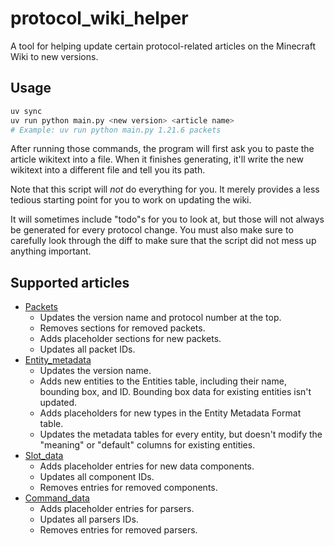 # protocol_wiki_helper

A tool for helping update certain protocol-related articles on the Minecraft Wiki to new versions. 

## Usage

```sh
uv sync
uv run python main.py <new version> <article name>
# Example: uv run python main.py 1.21.6 packets
```

After running those commands, the program will first ask you to paste the article wikitext into a file.
When it finishes generating, it'll write the new wikitext into a different file and tell you its path.

Note that this script will *not* do everything for you.
It merely provides a less tedious starting point for you to work on updating the wiki.

It will sometimes include "todo"s for you to look at, but those will not always be generated for every protocol change.
You must also make sure to carefully look through the diff to make sure that the script did not mess up anything important.

## Supported articles

- [Packets](https://minecraft.wiki/w/Java_Edition_protocol/Packets)
  - Updates the version name and protocol number at the top.
  - Removes sections for removed packets.
  - Adds placeholder sections for new packets.
  - Updates all packet IDs.
- [Entity_metadata](https://minecraft.wiki/w/Java_Edition_protocol/Entity_metadata)
  - Updates the version name.
  - Adds new entities to the Entities table, including their name, bounding box, and ID. Bounding box data for existing entities isn't updated.
  - Adds placeholders for new types in the Entity Metadata Format table.
  - Updates the metadata tables for every entity, but doesn't modify the "meaning" or "default" columns for existing entities.
- [Slot_data](https://minecraft.wiki/w/Java_Edition_protocol/Slot_data)
  - Adds placeholder entries for new data components.
  - Updates all component IDs.
  - Removes entries for removed components.
- [Command_data](https://minecraft.wiki/w/Java_Edition_protocol/Command_data)
  - Adds placeholder entries for parsers.
  - Updates all parsers IDs.
  - Removes entries for removed parsers.
